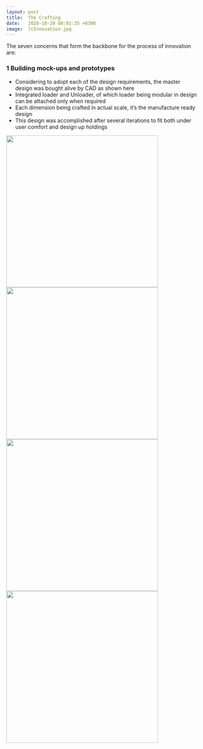 ```yaml
---
layout: post
title:  The Crafting
date:   2020-10-20 08:01:35 +0300
image:  7cInnovation.jpg
---
```

The seven concerns that form the backbone for the process of innovation are:

### 1 Building mock-ups and prototypes 
* Considering to adopt each of the design requirements, the master design was bought alive by CAD as shown here
* Integrated loader and Unloader, of which loader being modular in design can be attached only when required
* Each dimension being crafted in actual scale, it’s the manufacture ready design
* This design was accomplished  after several iterations to fit both under user comfort and design up holdings
<div markdown="1" class="row">
  <div class="column">
    <img src="{{site.baseurl}}/images/image1Crafting.png" height="400" width="400">
  </div>
  <div class="column">
    <img src="{{site.baseurl}}/images/image2Crafting.png" height="400" width="400">
  </div>
</div>


<div markdown="1" class="row">
  <div class="column">
    <img src="{{site.baseurl}}/images/image3Crafting.png" height="400" width="400">
  </div>
  <div class="column">
    <img src="{{site.baseurl}}/images/image4Crafting.png" height="400" width="400">
  </div>
</div>


